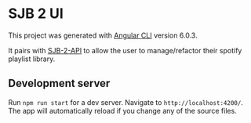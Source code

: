 # SJB 2 UI

This project was generated with [Angular CLI](https://github.com/angular/angular-cli) version 6.0.3.

It pairs with [SJB-2-API](https://github.com/WilliamTOliver/SJB-2-API) to allow the user to manage/refactor their spotify playlist library.

## Development server

Run `npm run start` for a dev server. Navigate to `http://localhost:4200/`. The app will automatically reload if you change any of the source files.

